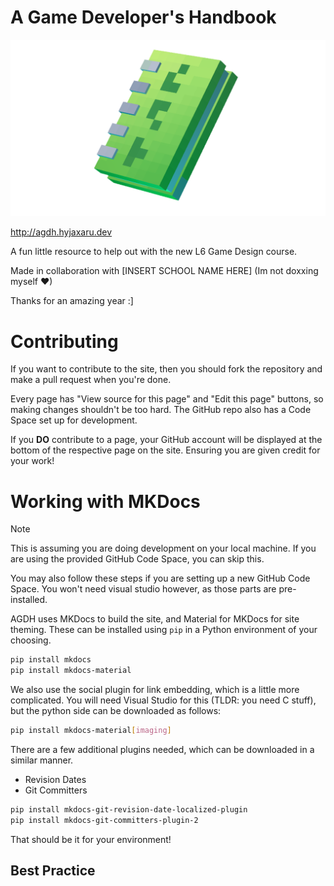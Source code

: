 # A Game Developer's Handbook

![ADGH Logo](docs/assets/hero_transparent.png)

http://agdh.hyjaxaru.dev

A fun little resource to help out with the new L6 Game Design course.

Made in collaboration with [INSERT SCHOOL NAME HERE] (Im not doxxing myself ❤)

Thanks for an amazing year :]

# Contributing

If you want to contribute to the site,
then you should fork the repository and make a pull request when you're done.

Every page has "View source for this page" and "Edit this page" buttons,
so making changes shouldn't be too hard.
The GitHub repo also has a Code Space set up for development.

If you **DO** contribute to a page,
your GitHub account will be displayed at the bottom of the respective page on the site.
Ensuring you are given credit for your work!

# Working with MKDocs 

> [!NOTE]
> This is assuming you are doing development on your local machine.
> If you are using the provided GitHub Code Space, you can skip this.
>
> You may also follow these steps if you are setting up a new GitHub Code Space.
> You won't need visual studio however, as those parts are pre-installed.

AGDH uses MKDocs to build the site,
and Material for MKDocs for site theming.
These can be installed using `pip` in a Python environment of your choosing.

```bash
pip install mkdocs
pip install mkdocs-material
```

We also use the social plugin for link embedding,
which is a little more complicated.
You will need Visual Studio for this (TLDR: you need C stuff),
but the python side can be downloaded as follows:

```bash
pip install mkdocs-material[imaging]
```

There are a few additional plugins needed,
which can be downloaded in a similar manner.

- Revision Dates
- Git Committers

```bash
pip install mkdocs-git-revision-date-localized-plugin
pip install mkdocs-git-committers-plugin-2
```

That should be it for your environment!

## Best Practice
